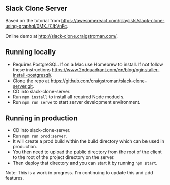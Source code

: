 ## Slack Clone Server

Based on the tutorial from https://awesomereact.com/playlists/slack-clone-using-graphql/0MKJ7JbVnFc.

Online demo at http://slack-clone.craigstroman.com/.

## Running locally

- Requires PostgreSQL. If on a Mac use Homebrew to install. If not follow these instructions https://www.2ndquadrant.com/en/blog/pginstaller-install-postgresql/.
- Clone the repo at https://github.com/craigstroman/slack-clone-server.git.
- CD into slack-clone-server.
- Run `npm install` to install all required Node moduels.
- Run `npm run serve` to start server development environment.

## Running in production

- CD into slack-clone-server.
- Run `npm run prod:server`.
- It will create a prod build within the build directory which can be used in production.
- You then need to upload the public directory from the root of the client to the root of the project directory on the server.
- Then deploy that directory and you can start it by running `npm start`.

Note: This is a work in progress. I'm continuing to update this and add features.

